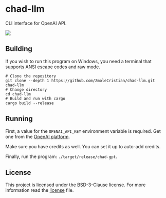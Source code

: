 # chad-llm

CLI interface for OpenAI API.

<a href="https://asciinema.org/a/QipAmCRYIy4ZIbJZfKMoLOgNC" target="_blank"><img src="https://asciinema.org/a/QipAmCRYIy4ZIbJZfKMoLOgNC.svg" /></a>

## Building

If you wish to run this program on Windows, you need a terminal that supports
ANSI escape codes and raw mode.

```
# Clone the repository
git clone --depth 1 https://github.com/ZmoleCristian/chad-llm.git chad-llm
# Change directory
cd chad-llm
# Build and run with cargo
cargo build --release
```

## Running

First, a value for the `OPENAI_API_KEY` environment variable is required. Get
one from the [OpenAI platform](https://platform.openai.com/settings/organization/api-keys).

Make sure you have credits as well. You can set it up to auto-add credits.

Finally, run the program: `./target/release/chad-gpt`.

## License

This project is licensed under the BSD-3-Clause license. For more information
read the [license](./LICENSE) file.

